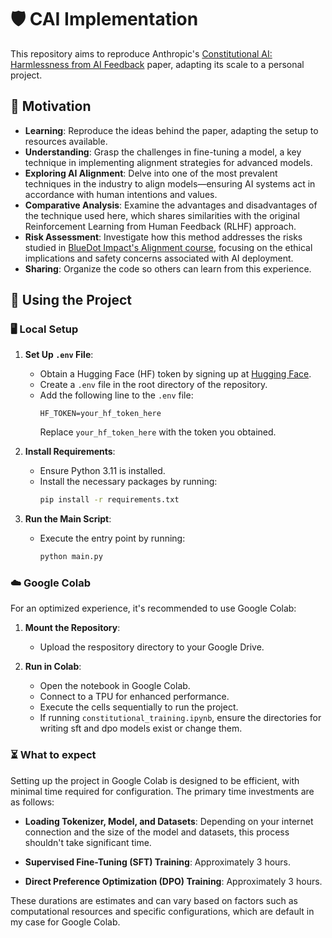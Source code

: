 # 🛡️ CAI Implementation

This repository aims to reproduce Anthropic's [Constitutional AI: Harmlessness from AI Feedback](https://arxiv.org/abs/2212.08073) paper, adapting its scale to a personal project.

## 🎯 Motivation

- **Learning**: Reproduce the ideas behind the paper, adapting the setup to resources available.
- **Understanding**: Grasp the challenges in fine-tuning a model, a key technique in implementing alignment strategies for advanced models.
- **Exploring AI Alignment**: Delve into one of the most prevalent techniques in the industry to align models—ensuring AI systems act in accordance with human intentions and values.
- **Comparative Analysis**: Examine the advantages and disadvantages of the technique used here, which shares similarities with the original Reinforcement Learning from Human Feedback (RLHF) approach.
- **Risk Assessment**: Investigate how this method addresses the risks studied in [BlueDot Impact's Alignment course](https://aisafetyfundamentals.com/alignment/), focusing on the ethical implications and safety concerns associated with AI deployment.
- **Sharing**: Organize the code so others can learn from this experience.

## 🚀 Using the Project

### 🖥️ Local Setup

1. **Set Up `.env` File**:
   - Obtain a Hugging Face (HF) token by signing up at [Hugging Face](https://huggingface.co/join).
   - Create a `.env` file in the root directory of the repository.
   - Add the following line to the `.env` file:
     ```
     HF_TOKEN=your_hf_token_here
     ```
     Replace `your_hf_token_here` with the token you obtained.

2. **Install Requirements**:
   - Ensure Python 3.11 is installed.
   - Install the necessary packages by running:
     ```bash
     pip install -r requirements.txt
     ```

3. **Run the Main Script**:
   - Execute the entry point by running:
     ```bash
     python main.py
     ```

### ☁️ Google Colab

For an optimized experience, it's recommended to use Google Colab:

1. **Mount the Repository**:
   - Upload the respository directory to your Google Drive.

2. **Run in Colab**:
   - Open the notebook in Google Colab.
   - Connect to a TPU for enhanced performance.
   - Execute the cells sequentially to run the project. 
   - If running `constitutional_training.ipynb`, ensure the directories for writing sft and dpo models exist or change them.

### ⏳ What to expect

Setting up the project in Google Colab is designed to be efficient, with minimal time required for configuration. The primary time investments are as follows:

- **Loading Tokenizer, Model, and Datasets**: Depending on your internet connection and the size of the model and datasets, this process shouldn't take significant time.

- **Supervised Fine-Tuning (SFT) Training**: Approximately 3 hours.

- **Direct Preference Optimization (DPO) Training**: Approximately 3 hours.

These durations are estimates and can vary based on factors such as computational resources and specific configurations, which are default in my case for Google Colab.

